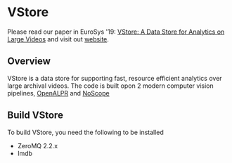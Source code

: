 # VStore
Please read our paper in EuroSys '19: [VStore: A Data Store for Analytics on Large Videos](https://web.ics.purdue.edu/~xu944/eurosys19.pdf)
and visit out [website](https://thexsel.github.io/p/vstore/).

## Overview
VStore is a data store for supporting fast, resource efficient analytics over large archival videos. 
The code is built opon 2 modern computer vision pipelines, [OpenALPR](https://github.com/openalpr/openalpr) and [NoScope](https://github.com/stanford-futuredata/noscope)

## Build VStore
To build VStore, you need the following to be installed
* ZeroMQ 2.2.x
* lmdb
